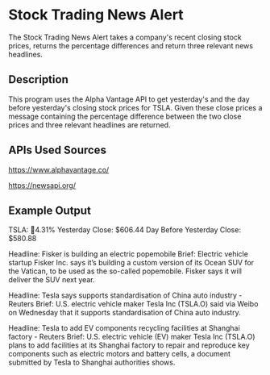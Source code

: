 # Stock Trading News Alert

The Stock Trading News Alert takes a company's recent closing stock prices, returns the percentage differences and return three relevant news headlines.

## Description

This program uses the Alpha Vantage API to get yesterday's and the day before yesterday's closing stock prices for TSLA. Given these close prices a message
containing the percentage difference between the two close prices and three relevant headlines are returned. 


## APIs Used Sources

https://www.alphavantage.co/

https://newsapi.org/


## Example Output

TSLA: 🔺4.31%
Yesterday Close: $606.44
Day Before Yesterday Close: $580.88

Headline: Fisker is building an electric popemobile
Brief: Electric vehicle startup Fisker Inc. says it’s building a custom version of its Ocean SUV for the Vatican, to be used as the so-called popemobile. Fisker says it will deliver the SUV next year.

Headline: Tesla says supports standardisation of China auto industry - Reuters
Brief: U.S. electric vehicle maker Tesla Inc (TSLA.O) said via Weibo on Wednesday that it supports standardisation of China auto industry.

Headline: Tesla to add EV components recycling facilities at Shanghai factory - Reuters
Brief: U.S. electric vehicle (EV) maker Tesla Inc (TSLA.O) plans to add facilities at its Shanghai factory to repair and reproduce key components such as electric motors and battery cells, a document submitted by Tesla to Shanghai authorities shows.
